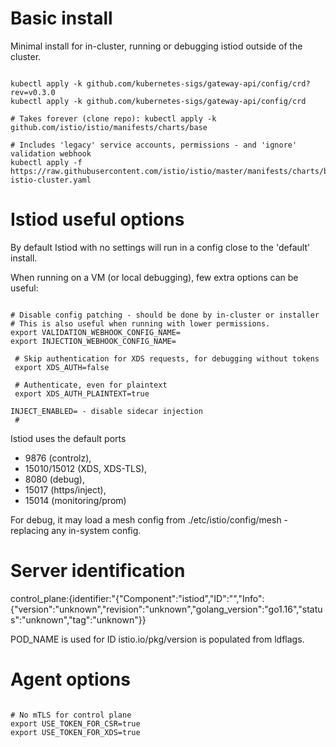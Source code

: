 # Basic install

Minimal install for in-cluster, running or debugging istiod outside of the cluster.

```shell

kubectl apply -k github.com/kubernetes-sigs/gateway-api/config/crd?rev=v0.3.0
kubectl apply -k github.com/kubernetes-sigs/gateway-api/config/crd

# Takes forever (clone repo): kubectl apply -k github.com/istio/istio/manifests/charts/base

# Includes 'legacy' service accounts, permissions - and 'ignore' validation webhook
kubectl apply -f https://raw.githubusercontent.com/istio/istio/master/manifests/charts/base/files/gen-istio-cluster.yaml

```

# Istiod useful options

By default Istiod with no settings will run in a config close to the 'default' install.

When running on a VM (or local debugging), few extra options can be useful:


```shell

# Disable config patching - should be done by in-cluster or installer
# This is also useful when running with lower permissions.
export VALIDATION_WEBHOOK_CONFIG_NAME=
export INJECTION_WEBHOOK_CONFIG_NAME=

 # Skip authentication for XDS requests, for debugging without tokens
 export XDS_AUTH=false
 
 # Authenticate, even for plaintext 
 export XDS_AUTH_PLAINTEXT=true

INJECT_ENABLED= - disable sidecar injection 
 # 
```


Istiod uses the default ports 
- 9876 (controlz), 
- 15010/15012 (XDS, XDS-TLS), 
- 8080 (debug),
- 15017 (https/inject),
- 15014 (monitoring/prom)


For debug, it may load a mesh config from ./etc/istio/config/mesh - replacing any in-system config.

# Server identification

control_plane:{identifier:"{\"Component\":\"istiod\",\"ID\":\"\",\"Info\":{\"version\":\"unknown\",\"revision\":\"unknown\",\"golang_version\":\"go1.16\",\"status\":\"unknown\",\"tag\":\"unknown\"}}

POD_NAME is used for ID
istio.io/pkg/version is populated from ldflags.

# Agent options

```shell

# No mTLS for control plane
export USE_TOKEN_FOR_CSR=true
export USE_TOKEN_FOR_XDS=true

```
